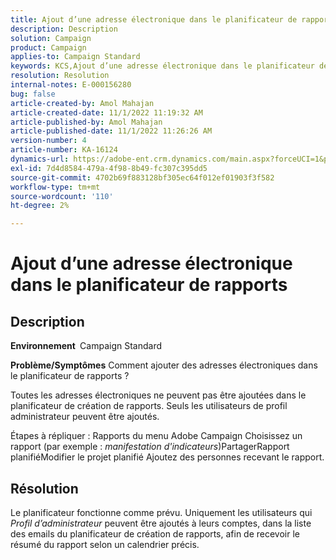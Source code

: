 ```yaml
---
title: Ajout d’une adresse électronique dans le planificateur de rapports
description: Description
solution: Campaign
product: Campaign
applies-to: Campaign Standard
keywords: KCS,Ajout d’une adresse électronique dans le planificateur de création de rapports
resolution: Resolution
internal-notes: E-000156280
bug: false
article-created-by: Amol Mahajan
article-created-date: 11/1/2022 11:19:32 AM
article-published-by: Amol Mahajan
article-published-date: 11/1/2022 11:26:26 AM
version-number: 4
article-number: KA-16124
dynamics-url: https://adobe-ent.crm.dynamics.com/main.aspx?forceUCI=1&pagetype=entityrecord&etn=knowledgearticle&id=3863ba0a-d759-ed11-9561-6045bd006f95
exl-id: 7d4d8584-479a-4f98-8b49-fc307c395dd5
source-git-commit: 4702b69f883128bf305ec64f012ef01903f3f582
workflow-type: tm+mt
source-wordcount: '110'
ht-degree: 2%

---
```


# Ajout d’une adresse électronique dans le planificateur de rapports

## Description

<b>Environnement </b>
Campaign Standard


<b>Problème/Symptômes</b>
Comment ajouter des adresses électroniques dans le planificateur de rapports ?

Toutes les adresses électroniques ne peuvent pas être ajoutées dans le planificateur de création de rapports. Seuls les utilisateurs de profil administrateur peuvent être ajoutés.

Étapes à répliquer : Rapports du menu Adobe Campaign Choisissez un rapport (par exemple : *manifestation d&#39;indicateurs*)PartagerRapport planifiéModifier le projet planifié Ajoutez des personnes recevant le rapport.


## Résolution


Le planificateur fonctionne comme prévu. Uniquement les utilisateurs qui *Profil d’administrateur* peuvent être ajoutés à leurs comptes, dans la liste des emails du planificateur de création de rapports, afin de recevoir le résumé du rapport selon un calendrier précis.
